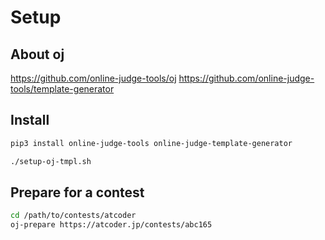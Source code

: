 # Setup

## About oj

https://github.com/online-judge-tools/oj
https://github.com/online-judge-tools/template-generator

## Install

```sh
pip3 install online-judge-tools online-judge-template-generator
```

```sh
./setup-oj-tmpl.sh
```

## Prepare for a contest

```sh
cd /path/to/contests/atcoder
oj-prepare https://atcoder.jp/contests/abc165
```
